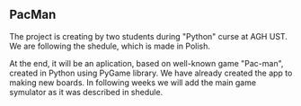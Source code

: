 ## PacMan

The project is creating by two students during "Python" curse at AGH UST. We are following the shedule, which is made in Polish. 

At the end, it will be an aplication, based on well-known game "Pac-man", created in Python using PyGame library. We have already created the app to making new boards. In following weeks we will add the main game symulator as it was described in shedule. 


